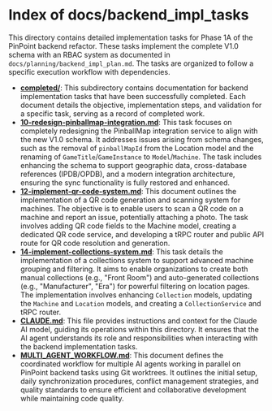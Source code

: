 # Index of docs/backend_impl_tasks

This directory contains detailed implementation tasks for Phase 1A of the PinPoint backend refactor. These tasks implement the complete V1.0 schema with an RBAC system as documented in `docs/planning/backend_impl_plan.md`. The tasks are organized to follow a specific execution workflow with dependencies.

- **[completed/](./completed/)**: This subdirectory contains documentation for backend implementation tasks that have been successfully completed. Each document details the objective, implementation steps, and validation for a specific task, serving as a record of completed work.
- **[10-redesign-pinballmap-integration.md](./10-redesign-pinballmap-integration.md)**: This task focuses on completely redesigning the PinballMap integration service to align with the new V1.0 schema. It addresses issues arising from schema changes, such as the removal of `pinballMapId` from the Location model and the renaming of `GameTitle`/`GameInstance` to `Model`/`Machine`. The task includes enhancing the schema to support geographic data, cross-database references (IPDB/OPDB), and a modern integration architecture, ensuring the sync functionality is fully restored and enhanced.
- **[12-implement-qr-code-system.md](./12-implement-qr-code-system.md)**: This document outlines the implementation of a QR code generation and scanning system for machines. The objective is to enable users to scan a QR code on a machine and report an issue, potentially attaching a photo. The task involves adding QR code fields to the Machine model, creating a dedicated QR code service, and developing a tRPC router and public API route for QR code resolution and generation.
- **[14-implement-collections-system.md](./14-implement-collections-system.md)**: This task details the implementation of a collections system to support advanced machine grouping and filtering. It aims to enable organizations to create both manual collections (e.g., "Front Room") and auto-generated collections (e.g., "Manufacturer", "Era") for powerful filtering on location pages. The implementation involves enhancing `Collection` models, updating the `Machine` and `Location` models, and creating a `CollectionService` and tRPC router.
- **[CLAUDE.md](./CLAUDE.md)**: This file provides instructions and context for the Claude AI model, guiding its operations within this directory. It ensures that the AI agent understands its role and responsibilities when interacting with the backend implementation tasks.
- **[MULTI_AGENT_WORKFLOW.md](./MULTI_AGENT_WORKFLOW.md)**: This document defines the coordinated workflow for multiple AI agents working in parallel on PinPoint backend tasks using Git worktrees. It outlines the initial setup, daily synchronization procedures, conflict management strategies, and quality standards to ensure efficient and collaborative development while maintaining code quality.
